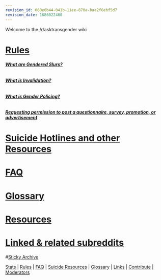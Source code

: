 ```yaml
---
revision_id: 060e6b44-041b-11ee-870a-baa2f6ebf5d7
revision_date: 1686022460
---
```


Welcome to the /r/asktransgender wiki

# [Rules](http://www.reddit.com/r/asktransgender/wiki/rules)

###### ***[What are Gendered Slurs?](http://www.reddit.com/r/asktransgender/wiki/genderedslurs)***

###### ***[What is Invalidation?](http://www.reddit.com/r/asktransgender/wiki/invalidation)***

###### ***[What is Gender Policing?](http://www.reddit.com/r/asktransgender/wiki/genderpolicing)***

###### ***[Requesting permission to post a questionnaire, survey, promotion, or advertisement](https://www.reddit.com/r/asktransgender/wiki/rule6)***

# [Suicide Hotlines and other Resources](http://www.reddit.com/r/asktransgender/wiki/suicide_resources)

# [FAQ](http://www.reddit.com/r/asktransgender/wiki/faq)
# [Glossary](http://www.reddit.com/r/asktransgender/wiki/glossary)
# [Resources](http://www.reddit.com/r/asktransgender/wiki/resources)
# [Linked &amp; related subreddits](http://www.reddit.com/r/asktransgender/wiki/linked)
#[Sticky Archive](https://www.reddit.com/r/asktransgender/wiki/stickyarchive)

[Stats](http://redditmetrics.com/r/asktransgender) | [Rules](http://www.reddit.com/r/asktransgender/wiki/rules) | [FAQ](http://www.reddit.com/r/asktransgender/wiki/faq) | [Suicide Resources](http://www.reddit.com/r/asktransgender/wiki/suicide_resources) | [Glossary](http://www.reddit.com/r/asktransgender/wiki/glossary) | [Links](http://www.reddit.com/r/asktransgender/wiki/linked) | [Contribute](http://www.reddit.com/r/asktransgender/wiki/contribute) | [Moderators](http://www.reddit.com/message/compose?to=%2Fr%2Fasktransgender)